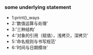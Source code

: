 ### some underlying statement

- 1:print()\_ways
- 2:'数值运算与处理'
- 3:'三种结构'
- 4:'对象的引用（赋值），浅拷贝，深拷贝'
- 5:'命名规则与书写规范'
- 6:'时间与日期模块'
